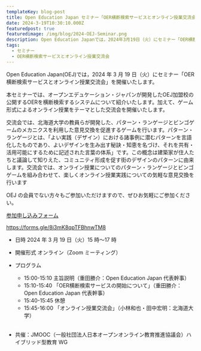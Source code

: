 ```yaml
---
templateKey: blog-post
title: Open Education Japan セミナー「OER横断検索サービスとオンライン授業交流会」
date: 2024-3-19T10:30:10.000Z
featuredpost: true
featuredimage: /img/blog/2024-OEJ-Seminar.png
description: Open Education Japanでは，2024年3月19日（火）にセミナー「OER横断検索サービスの開始とオンライン授業交流会」を開催いたします。
tags:
  - セミナー
  - OER横断検索サービスとオンライン授業交流会
---
```


Open Education Japan(OEJ)では，2024 年 3 月 19 日（火）にセミナー「OER横断検索サービスとオンライン授業交流会」を開催いたします。

本セミナーでは、オープンエデュケーション・ジャパンが開発したOEJ加盟校の公開するOERを横断検索するシステムについて紹介いたします。加えて、ゲーム形式によるオンライン授業をテーマとした交流会を開催いたします。

交流会では、北海道大学の教員らが開発した、パターン・ランゲージとビンゴゲームのメカニクスを利用した意見交換を促進するゲームを行います。パターン・ランゲージとは、「よい実践（デザイン）における諸事例に潜むパターンを言語化したものであり、よいデザインを生み出す秘訣・知恵を名づけ、それを共有・活用可能にするために記述された言葉の体系」です。この概念は建築家が住人たちと議論して知りえた、コミュニティ形成を促す街のデザインのパターンに由来します。交流会では、オンライン授業についてのパターン・ランゲージとビンゴゲームを組み合わせて、楽しくオンライン授業実践についての気軽な意見交換を行います

OEJ の会員でない方々もご参加いただけますので、ぜひお気軽にご参加ください。

[参加申し込みフォーム](https://forms.gle/8j3mK8qpTFBhnwTM8)

https://forms.gle/8j3mK8qpTFBhnwTM8

- 日時 2024 年 3 月 19 日（火）15 時〜17 時
- 開催形式 オンライン（Zoom ミーティング）
- プログラム

  - 15:00-15:10 主旨説明（重田勝介：Open Education Japan 代表幹事）
  - 15:10-15:40 「OER横断検索サービスの開始について」（重田勝介：Open Education Japan 代表幹事）
  - 15:40-15:45 休憩
  - 15:45-16:00 「オンライン授業交流会」（小林和也・田中宏明：北海道大学）
    <br /><br />

- 共催：JMOOC（一般社団法人日本オープンオンライン教育推進協議会）ハイブリッド型教育 WG
